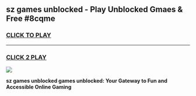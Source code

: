 
## sz games unblocked - Play Unblocked Gmaes & Free #8cqme
<h3>
<a href="https://premium.freeplayer.one?title=sz_games_unblocked&ref=03M">CLICK TO PLAY</a></h3>
<hr>

<h3>
<a href="https://premium.freeplayer.one?title=sz_games_unblocked&ref=03M">CLICK 2 PLAY</a>
  
</h3>

<a href="https://premium.freeplayer.one?title=sz_games_unblocked&ref=03M"><img src="https://clearcache.store/games.png"></a>


**sz games unblocked games unblocked: Your Gateway to Fun and Accessible Online Gaming**
